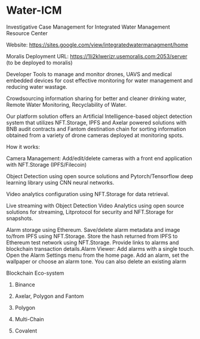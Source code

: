 # Water-ICM
Investigative Case Management for Integrated Water Management Resource Center

Website: https://sites.google.com/view/integratedwatermanagment/home

Moralis Deployment URL: https://1li2klwerizr.usemoralis.com:2053/server (to be deployed to moralis)


Developer Tools to manage and monitor drones, UAVS and medical embedded devices for cost effective monitoring for water management and reducing water wastage. 

Crowdsourcing information sharing for better and cleaner drinking water, Remote Water Monitoring, Recyclability of Water.

Our platform solution offers an Artificial Intelligence-based object detection system that utilizes NFT.Storage, IPFS and Axelar powered solutions with BNB audit contracts and Fantom destination chain for sorting information obtained from a variety of drone cameras deployed at monitoring spots.

How it works:

Camera Management: Add/edit/delete cameras with a front end application with NFT.Storage (IPFS/Filecoin)  

Object Detection using open source solutions and Pytorch/Tensorflow deep learning library using CNN neural networks.

Video analytics configuration using NFT.Storage for data retrieval.

Live streaming with Object Detection Video Analytics using open source solutions for streaming, Litprotocol for security and NFT.Storage for snapshots.

Alarm storage using Ethereum. Save/delete alarm metadata and image to/from IPFS using NFT.Storage. Store the hash returned from IPFS to Ethereum test network using NFT.Storage. Provide links to alarms and blockchain transaction details.Alarm Viewer: Add alarms with a single touch. Open the Alarm Settings menu from the home page. Add an alarm, set the wallpaper or choose an alarm tone. You can also delete an existing alarm

Blockchain Eco-system

1. Binance

2. Axelar, Polygon and Fantom

3. Polygon

4. Multi-Chain

5. Covalent

